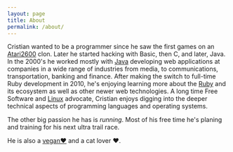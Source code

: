 ```yaml
---
layout: page
title: About
permalink: /about/
---
```


Cristian wanted to be a programmer since he saw the first games on an [Atari2600](https://en.wikipedia.org/wiki/Atari_2600) clon. Later he started hacking with Basic, then C, and later, Java. In the 2000's he worked mostly with [Java](https://en.wikipedia.org/wiki/Java_(programming_language)) developing web applications at companies in a wide range of industries from media, to communications, transportation, banking and finance. After making the switch to full-time Ruby development in 2010, he's enjoying learning more about the [Ruby](https://en.wikipedia.org/wiki/Ruby_(programming_language)) and its ecosystem as well as other newer web technologies. A long time Free Software and [Linux](https://en.wikipedia.org/wiki/Linux) advocate, Cristian enjoys digging into the deeper technical aspects of programming languages and operating systems.

The other big passion he has is _running_. Most of his free time he's planing and training for his next ultra trail race.

He is also a [vegan♥](https://en.wikipedia.org/wiki/Veganism) and a cat lover ♥.

